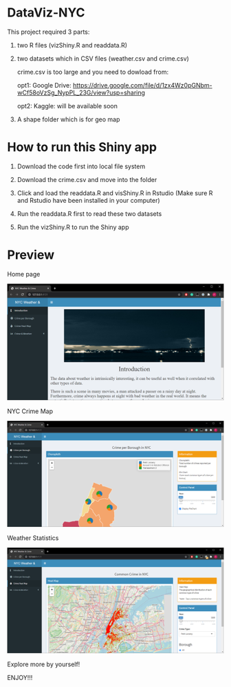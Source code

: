 # DataViz-NYC

This project required 3 parts:

1. two R files (vizShiny.R and readdata.R)

2. two datasets which in CSV files (weather.csv and crime.csv)

   crime.csv is too large and you need to dowload from:
   
   opt1: Google Drive: https://drive.google.com/file/d/1zx4Wz0pGNbm-wCf58oVzSg_NypPL_23G/view?usp=sharing
      
   opt2: Kaggle: will be available soon

3. A shape folder which is for geo map

# How to run this Shiny app

1. Download the code first into local file system

2. Download the crime.csv and move into the folder

3. Click and load the readdata.R and visShiny.R in Rstudio (Make sure R and Rstudio have been installed in your computer)

4. Run the readdata.R first to read these two datasets

5. Run the vizShiny.R to run the Shiny app

# Preview

Home page

![image-20200615192854218](image/homepage.PNG)

NYC Crime Map

![image-20200615193004495](image/crime.PNG)

Weather Statistics

![image-20200615193052842](image/weather.PNG)

Explore more by yourself! 

ENJOY!!!
